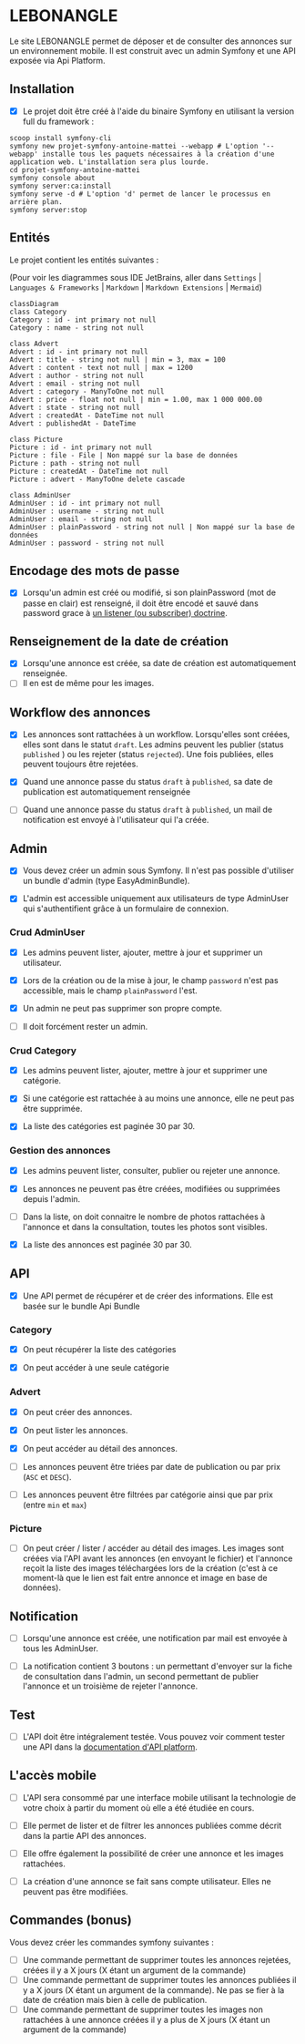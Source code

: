 # LEBONANGLE

Le site LEBONANGLE permet de déposer et de consulter des annonces sur un environnement mobile. Il est construit avec un
admin Symfony et une API exposée via Api Platform.

## Installation

- [x] Le projet doit être créé à l'aide du binaire Symfony en utilisant la version full du framework :

```shell
scoop install symfony-cli
symfony new projet-symfony-antoine-mattei --webapp # L'option '--webapp' installe tous les paquets nécessaires à la création d'une application web. L'installation sera plus lourde.
cd projet-symfony-antoine-mattei
symfony console about
symfony server:ca:install
symfony serve -d # L'option 'd' permet de lancer le processus en arrière plan.
symfony server:stop
```

## Entités

Le projet contient les entités suivantes :

(Pour voir les diagrammes sous IDE JetBrains, aller dans `Settings` | `Languages & Frameworks` | `Markdown`
| `Markdown Extensions` | `Mermaid`)

```mermaid
classDiagram
class Category
Category : id - int primary not null
Category : name - string not null

class Advert
Advert : id - int primary not null
Advert : title - string not null | min = 3, max = 100
Advert : content - text not null | max = 1200
Advert : author - string not null
Advert : email - string not null
Advert : category - ManyToOne not null
Advert : price - float not null | min = 1.00, max 1 000 000.00
Advert : state - string not null
Advert : createdAt - DateTime not null
Advert : publishedAt - DateTime

class Picture
Picture : id - int primary not null
Picture : file - File | Non mappé sur la base de données
Picture : path - string not null
Picture : createdAt - DateTime not null
Picture : advert - ManyToOne delete cascade

class AdminUser
AdminUser : id - int primary not null
AdminUser : username - string not null
AdminUser : email - string not null
AdminUser : plainPassword - string not null | Non mappé sur la base de données
AdminUser : password - string not null
```

## Encodage des mots de passe

- [X] Lorsqu'un admin est créé ou modifié, si son plainPassword (mot de passe en clair) est renseigné, il doit être encodé et
sauvé dans password grace
à [un listener (ou subscriber) doctrine](https://symfony.com/doc/current/security.html#c-encoding-passwords).

## Renseignement de la date de création

- [x] Lorsqu'une annonce est créée, sa date de création est automatiquement renseignée.
- [ ] Il en est de même pour les images.

## Workflow des annonces

- [x] Les annonces sont rattachées à un workflow. Lorsqu'elles sont créées, elles sont dans le statut `draft`. Les admins
peuvent les publier (status `published` ) ou les rejeter (status `rejected`). Une fois publiées, elles peuvent toujours
être rejetées.

- [x] Quand une annonce passe du status `draft` à `published`, sa date de publication est automatiquement renseignée

- [ ] Quand une annonce passe du status `draft` à `published`, un mail de notification est envoyé à l'utilisateur qui l'a créée.

## Admin

- [x] Vous devez créer un admin sous Symfony. Il n'est pas possible d'utiliser un bundle d'admin (type EasyAdminBundle).

- [x] L'admin est accessible uniquement aux utilisateurs de type AdminUser qui s'authentifient grâce à un formulaire de
connexion.

### Crud AdminUser

- [x] Les admins peuvent lister, ajouter, mettre à jour et supprimer un utilisateur.

- [x] Lors de la création ou de la mise à jour, le champ `password` n'est pas accessible, mais le champ `plainPassword` l'est.

- [x] Un admin ne peut pas supprimer son propre compte.

- [ ] Il doit forcément rester un admin.

### Crud Category

- [x] Les admins peuvent lister, ajouter, mettre à jour et supprimer une catégorie.

- [x] Si une catégorie est rattachée à au moins une annonce, elle ne peut pas être supprimée. 

- [x] La liste des catégories est paginée 30 par 30.

### Gestion des annonces

- [x] Les admins peuvent lister, consulter, publier ou rejeter une annonce.

- [x] Les annonces ne peuvent pas être créées, modifiées ou supprimées depuis l'admin.

- [ ] Dans la liste, on doit connaitre le nombre de photos rattachées à l'annonce et dans la consultation, toutes les photos
sont visibles.

- [x] La liste des annonces est paginée 30 par 30.

## API

- [x] Une API permet de récupérer et de créer des informations. Elle est basée sur le bundle Api Bundle

### Category

- [x] On peut récupérer la liste des catégories

- [x] On peut accéder à une seule catégorie

### Advert

- [x] On peut créer  des annonces.

- [x] On peut lister les annonces.

- [x] On peut  accéder au détail des annonces.

- [ ] Les annonces peuvent être triées par date de publication ou par prix (`ASC` et `DESC`).

- [ ] Les annonces peuvent être filtrées par catégorie ainsi que par prix (entre `min` et `max`)

### Picture

- [ ] On peut créer / lister / accéder au détail des images. Les images sont créées via l'API avant les annonces (en envoyant
le fichier) et l'annonce reçoit la liste des images téléchargées lors de la création (c'est à ce moment-là que le lien
est fait entre annonce et image en base de données).

## Notification

- [ ] Lorsqu'une annonce est créée, une notification par mail est envoyée à tous les AdminUser.

- [ ] La notification contient 3 boutons : un permettant d'envoyer sur la fiche de consultation dans l'admin, un second
permettant de publier l'annonce et un troisième de rejeter l'annonce.

## Test

- [ ] L'API doit être intégralement testée. Vous pouvez voir comment tester une API dans
la [documentation d'API platform](https://api-platform.com/docs/core/testing/).

## L'accès mobile

- [ ] L'API sera consommé par une interface mobile utilisant la technologie de votre choix à partir du moment où elle a été
étudiée en cours.

- [ ] Elle permet de lister et de filtrer les annonces publiées comme décrit dans la partie API des annonces.

- [ ] Elle offre également la possibilité de créer une annonce et les images rattachées.

- [ ] La création d'une annonce se fait sans compte utilisateur. Elles ne peuvent pas être modifiées.

## Commandes (bonus)

Vous devez créer les commandes symfony suivantes :

- [ ] Une commande permettant de supprimer toutes les annonces rejetées, créées il y a X jours (X étant un argument de la
commande)
- [ ] Une commande permettant de supprimer toutes les annonces publiées il y a X jours (X étant un argument de la commande).
Ne pas se fier à la date de création mais bien à celle de publication.
- [ ] Une commande permettant de supprimer toutes les images non rattachées à une annonce créées il y a plus de X jours (X
étant un argument de la commande)
